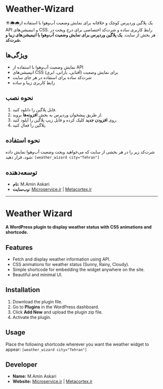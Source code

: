 # Weather-Wizard
☀️🌦️🌧️یک پلاگین وردپرس کوچک و خلاقانه برای نمایش وضعیت آب‌وهوا با استفاده از API و انیمیشن‌های CSS. رابط کاربری ساده و شرت‌کد اختصاصی برای درج ویجت در هر بخش از سایت.
**یک پلاگین وردپرس برای نمایش وضعیت آب‌وهوا با انیمیشن‌های زیبا و شرت‌کد.**

## ویژگی‌ها
- نمایش وضعیت آب‌وهوا با استفاده از API
- انیمیشن‌های CSS برای نمایش وضعیت (آفتابی، بارانی، ابری)
- شرت‌کد ساده برای استفاده در هر جای سایت
- رابط کاربری زیبا و ساده

## نحوه نصب
1. فایل پلاگین را دانلود کنید.
2. از طریق پیشخوان وردپرس به بخش **افزونه‌ها** بروید.
3. روی **افزودن جدید** کلیک کرده و فایل زیپ پلاگین را آپلود کنید.
4. پلاگین را فعال کنید.

## نحوه استفاده
شرت‌کد زیر را در هر بخشی از سایت که می‌خواهید ویجت وضعیت آب‌وهوا نمایش داده شود، قرار دهید:
```[weather_wizard city="Tehran"]```

## توسعه‌دهنده
- **نام:** M.Amin Askari  
- **وب‌سایت:** [Microservice.ir](https://microservice.ir) | [Metacortex.ir](https://metacortex.ir)
---------------------------------------------------------------
# Weather Wizard

**A WordPress plugin to display weather status with CSS animations and shortcode.**

## Features
- Fetch and display weather information using API.
- CSS animations for weather status (Sunny, Rainy, Cloudy).
- Simple shortcode for embedding the widget anywhere on the site.
- Beautiful and minimal UI.

## Installation
1. Download the plugin file.
2. Go to **Plugins** in the WordPress dashboard.
3. Click **Add New** and upload the plugin zip file.
4. Activate the plugin.

## Usage
Place the following shortcode wherever you want the weather widget to appear:
```[weather_wizard city="Tehran"]```

## Developer
- **Name:** M.Amin Askari  
- **Website:** [Microservice.ir](https://microservice.ir) | [Metacortex.ir](https://metacortex.ir)
